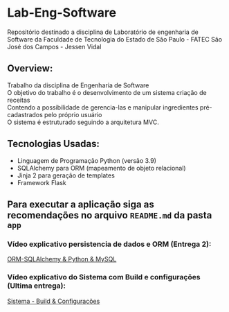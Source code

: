 # Lab-Eng-Software
Repositório destinado a disciplina de Laboratório de engenharia de Software da Faculdade de Tecnologia do Estado de São Paulo - FATEC São José dos Campos - Jessen Vidal

## Overview:
Trabalho da disciplina de Engenharia de Software   
O objetivo do trabalho é o desenvolvimento de um sistema criação de receitas  
Contendo a possibilidade de gerencia-las e manipular ingredientes pré-cadastrados pelo próprio usuário   
O sistema é estruturado seguindo a arquitetura MVC.

## Tecnologias Usadas:
- Linguagem de Programação Python (versão 3.9)
- SQLAlchemy para ORM (mapeamento de objeto relacional)
- Jinja 2 para geração de templates
- Framework Flask

## Para executar a aplicação siga as recomendações no arquivo `README.md` da pasta `app`

### Vídeo explicativo persistencia de dados e ORM (Entrega 2):
[ORM-SQLAlchemy & Python & MySQL](https://www.youtube.com/watch?v=EO_Uk05mK9I)

### Vídeo explicativo do Sistema com Build e configurações (Ultima entrega):
[Sistema - Build & Configurações](https://www.youtube.com/watch?v=dvlTRBLXBfo)
